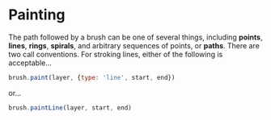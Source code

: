 # Painting

The path followed by a brush can be one of several things, including **points**, **lines**, **rings**, **spirals**, and arbitrary sequences of points, or **paths**. There are two call conventions. For stroking lines, either of the following is acceptable...

>

```javascript
brush.paint(layer, {type: 'line', start, end})
```

or...

```javascript
brush.paintLine(layer, start, end)
```



